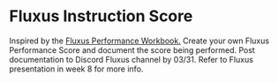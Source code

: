 # Fluxus Instruction Score

Inspired by the [Fluxus Performance Workbook.](https://drive.google.com/file/d/1TxthxKrFjhohAXPwakXbRIs41XfsaBWD/view?usp=sharing)
Create your own Fluxus Performance Score and document the score being performed. Post documentation to Discord Fluxus channel by 03/31.
Refer to Fluxus presentation in week 8 for more info. 
